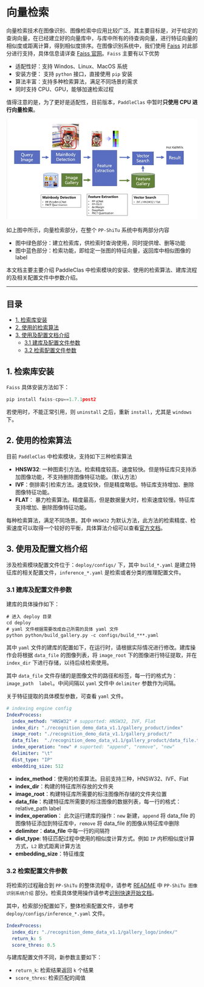 # 向量检索

向量检索技术在图像识别、图像检索中应用比较广泛。其主要目标是，对于给定的查询向量，在已经建立好的向量库中，与库中所有的待查询向量，进行特征向量的相似度或距离计算，得到相似度排序。在图像识别系统中，我们使用 [Faiss](https://github.com/facebookresearch/faiss) 对此部分进行支持，具体信息请详查 [Faiss 官网](https://github.com/facebookresearch/faiss)。`Faiss` 主要有以下优势

- 适配性好：支持 Windos、Linux、MacOS 系统
- 安装方便： 支持 `python` 接口，直接使用 `pip` 安装
- 算法丰富：支持多种检索算法，满足不同场景的需求
- 同时支持 CPU、GPU，能够加速检索过程

值得注意的是，为了更好是适配性，目前版本，`PaddleClas` 中暂时**只使用 CPU 进行向量检索**。

![](../../images/structure.jpg)

如上图中所示，向量检索部分，在整个 `PP-ShiTu` 系统中有两部分内容

- 图中绿色部分：建立检索库，供检索时查询使用，同时提供增、删等功能
- 图中蓝色部分：检索功能，即给定一张图的特征向量，返回库中相似图像的 label

本文档主要主要介绍 PaddleClas 中检索模块的安装、使用的检索算法、建库流程的及相关配置文件中参数介绍。

--------------------------

## 目录

- [1. 检索库安装](#1)
- [2. 使用的检索算法](#2)
- [3. 使用及配置文档介绍](#3)
  - [3.1 建库及配置文件参数](#3.1)
  - [3.2 检索配置文件参数](#3.2)

<a name="1"></a> 

## 1. 检索库安装

`Faiss` 具体安装方法如下：

```python
pip install faiss-cpu==1.7.1post2
```

若使用时，不能正常引用，则 `uninstall` 之后，重新 `install`，尤其是 `windows` 下。

<a name="2"></a> 

## 2. 使用的检索算法

目前 `PaddleClas` 中检索模块，支持如下三种检索算法

- **HNSW32**: 一种图索引方法。检索精度较高，速度较快。但是特征库只支持添加图像功能，不支持删除图像特征功能。（默认方法）
- **IVF**：倒排索引检索方法。速度较快，但是精度略低。特征库支持增加、删除图像特征功能。
- **FLAT**： 暴力检索算法。精度最高，但是数据量大时，检索速度较慢。特征库支持增加、删除图像特征功能。

每种检索算法，满足不同场景。其中 `HNSW32` 为默认方法，此方法的检索精度、检索速度可以取得一个较好的平衡，具体算法介绍可以查看[官方文档](https://github.com/facebookresearch/faiss/wiki)。

<a name="3"></a> 

## 3. 使用及配置文档介绍

涉及检索模块配置文件位于：`deploy/configs/` 下，其中 `build_*.yaml` 是建立特征库的相关配置文件，`inference_*.yaml` 是检索或者分类的推理配置文件。

<a name="3.1"></a> 

### 3.1 建库及配置文件参数

建库的具体操作如下：

```shell
# 进入 deploy 目录
cd deploy
# yaml 文件根据需要改成自己所需的具体 yaml 文件
python python/build_gallery.py -c configs/build_***.yaml
```

其中 `yaml` 文件的建库的配置如下，在运行时，请根据实际情况进行修改。建库操作会将根据 `data_file` 的图像列表，将 `image_root` 下的图像进行特征提取，并在 `index_dir` 下进行存储，以待后续检索使用。

其中 `data_file` 文件存储的是图像文件的路径和标签，每一行的格式为：`image_path  label`。中间间隔以 `yaml` 文件中 `delimiter` 参数作为间隔。

关于特征提取的具体模型参数，可查看 `yaml` 文件。

```yaml
# indexing engine config
IndexProcess:
  index_method: "HNSW32" # supported: HNSW32, IVF, Flat
  index_dir: "./recognition_demo_data_v1.1/gallery_product/index"
  image_root: "./recognition_demo_data_v1.1/gallery_product/"
  data_file:  "./recognition_demo_data_v1.1/gallery_product/data_file.txt"
  index_operation: "new" # suported: "append", "remove", "new"
  delimiter: "\t"
  dist_type: "IP"
  embedding_size: 512
```

- **index_method**：使用的检索算法。目前支持三种，HNSW32、IVF、Flat
- **index_dir**：构建的特征库所存放的文件夹
- **image_root**：构建特征库所需要的标注图像所存储的文件夹位置
- **data_file**：构建特征库所需要的标注图像的数据列表，每一行的格式：relative_path label
- **index_operation**： 此次运行建库的操作：`new` 新建，`append` 将 data_file 的图像特征添加到特征库中，`remove` 将 data_file 的图像从特征库中删除
- **delimiter**：**data_file** 中每一行的间隔符
- **dist_type**: 特征匹配过程中使用的相似度计算方式。例如 `IP` 内积相似度计算方式，`L2` 欧式距离计算方法
- **embedding_size**：特征维度

<a name="3.2"></a> 

### 3.2 检索配置文件参数

将检索的过程融合到 `PP-ShiTu` 的整体流程中，请参考 [README](../../../README_ch.md) 中 `PP-ShiTu 图像识别系统介绍` 部分。检索具体使用操作请参考[识别快速开始文档](../quick_start/quick_start_recognition.md)。

其中，检索部分配置如下，整体检索配置文件，请参考 `deploy/configs/inference_*.yaml` 文件。

```yaml
IndexProcess:
  index_dir: "./recognition_demo_data_v1.1/gallery_logo/index/"
  return_k: 5
  score_thres: 0.5
```

与建库配置文件不同，新参数主要如下：

- `return_k`: 检索结果返回 `k` 个结果
- `score_thres`: 检索匹配的阈值
